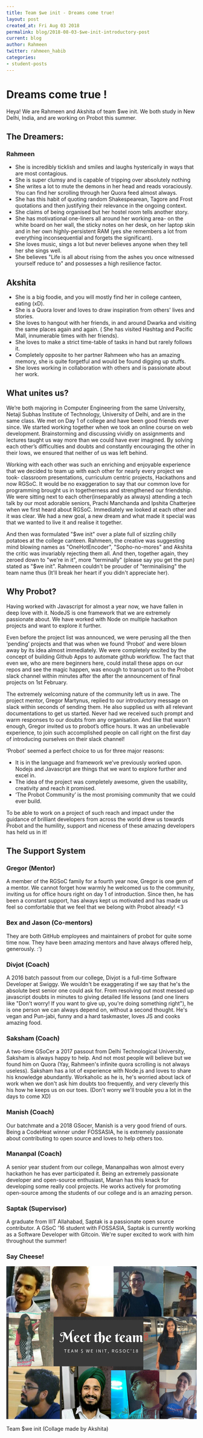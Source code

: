 ```yaml
---
title: Team $we init - Dreams come true!
layout: post
created_at: Fri Aug 03 2018
permalink: blog/2018-08-03-$we-init-introductory-post
current: blog
author: Rahmeen
twitter: rahmeen_habib
categories:
- student-posts
---
```


# Dreams come true !

Heya! We are Rahmeen and Akshita of team $we init. We both study in New Delhi, India, and are working on Probot this summer. 

## The Dreamers:

### Rahmeen 
* She is incredibly ticklish and smiles and laughs hysterically in ways that are most contagious.
* She is super clumsy and is capable of tripping over absolutely nothing
* She writes a lot to mute the demons in her head and reads voraciously. You can find her scrolling through her Quora feed almost always.
* She has this habit of quoting random Shakespearean, Tagore and Frost quotations and then justifying their relevance in the ongoing context.
* She claims of being organised but her hostel room tells another story.
* She has motivational one-liners all around her working area- on the white board on her wall, the sticky notes on her desk, on her laptop skin and in her own highly-persistent RAM (yes she remembers a lot from everything inconsequential and forgets the significant). 
* She loves music, sings a lot but never believes anyone when they tell her she sings well.
* She believes "Life is all about rising from the ashes you once witnessed yourself reduce to" and possesses a high resilience factor.

## Akshita
* She is a big foodie, and you will mostly find her in college canteen, eating (xD).
* She is a Quora lover and loves to draw inspiration from others' lives and stories.
* She loves to hangout with her friends, in and around Dwarka and visiting the same places again and again. ( She has visited Hashtag and Pacific Mall, innumerable times with her friends).
* She loves to make a strict time-table of tasks in hand but rarely follows it.
* Completely opposite to her partner Rahmeen who has an amazing memory, she is quite forgetful and would be found digging up stuffs. 
* She loves working in collaboration with others and is passionate about her work.


## What unites us?
We’re both majoring in Computer Engineering from the same University, Netaji Subhas Institute of Technology, University of Delhi, and are in the same class. We met on Day 1 of college and have been good friends ever since. We started working together when we took an online course on web development. Brainstorming and discussing vividly on assignments and lectures taught us way more than we could have ever imagined. By solving each other’s difficulties and doubts and constantly encouraging the other in their lows, we ensured that neither of us was left behind. 

Working with each other was such an enriching and enjoyable experience that we decided to team up with each other for nearly every project we took- classroom presentations, curriculum centric projects, Hackathons and now RGSoC. It would be no exaggeration to say that our common love for programming  brought us in togetherness and strengthened our friendship. 
We were sitting next to each other(inseparably as always) attending a tech talk by our most adorable seniors, Prachi Manchanda and Ipshita Chatterjee when we first heard about RGSoC. Immediately we looked at each other and it was clear. We had a new goal, a new dream and what made it special was that we wanted to live it and realise it together.

And then was formulated "$we init" over a plate full of sizzling chilly potatoes at the college canteen. Rahmeen, the creative was suggesting mind blowing names as "OneHotEncoder", "Sopho-no-mores" and Akshita the critic was invariably rejecting them all. And then, together again, they zeroed down to "we're in it", more "terminally" (please say you get the pun) stated as "$we init". Rahmeen couldn't be prouder of "terminalising" the team name thus (It'll break her heart if you didn't appreciate her). 

## Why Probot?
Having worked with Javascript for almost a year now, we have fallen in deep love with it. NodeJS is one framework that we are extremely passionate about. We have worked with Node on multiple hackathon projects and want to explore it further. 

Even before the project list was announced, we were perusing all the then ‘pending’ projects and that was when we found ‘Probot’ and were blown away by its idea almost immediately. We were completely excited by the concept of building Github Apps to automate github workflow. The fact that even we, who are mere beginners here,  could install these apps on our repos and see the magic happen, was enough to transport us to the Probot slack channel within minutes after the after the announcement of final projects on 1st February. 

The extremely welcoming nature of the community left us in awe. The project mentor, Gregor Martynus, replied to our introductory message on slack within seconds of sending them. He also supplied us with all relevant documentations to get us started. Never had we received such prompt and warm responses to our doubts from any organisation. And like that wasn’t enough, Gregor invited us to probot’s office hours. It was an unbelievable experience, to join such accomplished people on call right on the first day of introducing ourselves on their slack channel! 

‘Probot’ seemed a perfect choice to us for three major reasons:
* It is in the language and framework we’ve previously worked upon. Nodejs and Javascript are things that we want to explore further and excel in.
* The idea of the project was completely awesome, given the usability, creativity and reach it promised.
* ‘The Probot Community’ is the most promising community that we could ever build.

To be able to work on a project of such reach and impact under the guidance of brilliant developers from across the world drew us towards Probot and the humility, support and niceness of these amazing developers has held us in it!

## The Support System 

### Gregor (Mentor)
A member of the RGSoC family for a fourth year now, Gregor is one gem of a mentor. We cannot forget how warmly he welcomed us to the community, inviting us for office hours right on day 1 of introduction. Since then, he has been a constant support, has always kept us motivated and has made us feel so comfortable that we feel that we belong with Probot already! <3 

### Bex and Jason (Co-mentors)
They are both GitHub employees and maintainers of probot for quite some time now. They have been amazing mentors and have always offered help, generously. :')

### Divjot (Coach)
A 2016 batch passout from our college, Divjot is a full-time Software Developer at Swiggy. We wouldn't be exaggerating if we say that he's the absolute best senior one could ask for. From resolving out most messed up javascript doubts in minutes to giving detailed life lessons (and one liners like "Don't worry! If you want to give up, you're doing something right"), he is one person we can always depend on, without a second thought. He's vegan and Pun-jabi, funny and a hard taskmaster, loves JS and cooks amazing food. 

### Saksham (Coach)
A two-time GSoCer a 2017 passout from Delhi Technological University, Saksham is always happy to help. And not most people will believe but we found him on Quora (Yay, Rahmeen's infinite quora scrolling is not always useless). Saksham has a lot of experience with Node.js and loves to share his knowledge abundantly. Workaholic as he is, he's worried about lack of work when we don't ask him doubts too frequently, and very cleverly this his how he keeps us on our toes. (Don't worry we'll trouble you a lot in the days to come XD)

### Manish (Coach)
Our batchmate and a 2018 GSocer, Manish is a very good friend of ours. Being a CodeHeat winner under FOSSASIA, he is extremely passionate about contributing to open source and loves to help others too. 

### Mananpal (Coach)
A senior year student from our college, Mananpalhas won almost every hackathon he has ever participated it. Being an extremely passionate developer and open-source enthusiast, Manan has this knack for developing some really cool projects. He works actively for promoting open-source among the students of our college and is an amazing person.

### Saptak (Supervisor)
A graduate from IIIT Allahabad, Saptak is a passionate open source contributor. A GSoC '16 student with FOSSASIA, Saptak is currently working as a Software Developer with Gitcoin. We're super excited to work with him throughout the summer!  

### Say Cheese! 

![Team $we init in one frame](/img/blog/2018/2018-08-03-rgsoc-WeInit.jpg)
<div class="image-credits"> Team $we init (Collage made by Akshita)</div>


